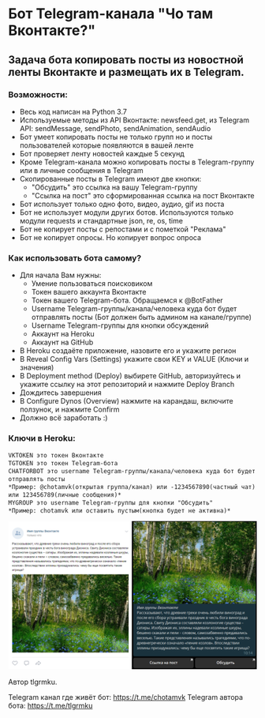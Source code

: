 # Бот Telegram-канала "Чо там Вконтакте?"

## Задача бота копировать посты из новостной ленты Вконтакте и размещать их в Telegram.

### Возможности:
 - Весь код написан на Python 3.7
 - Используемые методы из API Вконтакте: newsfeed.get, из Telegram API: sendMessage, sendPhoto, sendAnimation, sendAudio
 - Бот умеет копировать посты не только групп но и посты пользователей которые появляются в вашей ленте
 - Бот проверяет ленту новостей каждые 5 секунд
 - Кроме Telegram-канала можно копировать посты в Telegram-группу или в личные сообщения в Telegram
 - Скопированные посты в Telegram имеют две кнопки:
	- "Обсудить" это ссылка на вашу Telegram-группу
	- "Ссылка на пост" это сформированная ссылка на пост Вконтакте
 - Бот использует только одно фото, видео, аудио, gif из поста
 - Бот не использует модули других ботов. Используются только модули requests и стандартные json, re, os, time
 - Бот не копирует посты с репостами и с пометкой "Реклама"
 - Бот не копирует опросы. Но копирует вопрос опроса

### Как использовать бота самому?
 - Для начала Вам нужны:
	- Умение пользоваться поисковиком
	- Токен вашего аккаунта Вконтакте
	- Токен вашего Telegram-бота. Обращаемся к @BotFather
	- Username Telegram-группы/канала/человека куда бот будет отправлять посты (Бот должен быть админом на канале/группе)
	- Username Telegram-группы для кнопки обсуждений
	- Аккаунт на Heroku
	- Аккаунт на GitHub
 - В Heroku создаёте приложение, назовите его и укажите регион
 - В Reveal Config Vars (Settings) укажите свои KEY и VALUE (Ключи и значения)
 - В Deployment method (Deploy) выбирете GitHub, авторизуйтесь и укажите ссылку на этот репозиторий и нажмите Deploy Branch
 - Дождитесь завершения
 - В Configure Dynos (Overview) нажмите на карандаш, включите ползунок, и нажмите Confirm
 - Должно всё заработать :)
 
### Ключи в Heroku:
	VKTOKEN это токен Вконтакте
	TGTOKEN это токен Telegram-бота
	CHATFORBOT это username Telegram-группы/канала/человека куда бот будет отправлять посты
	*Пример: @chotamvk(открытая группа/канал) или -1234567890(частный чат) или 123456789(личные сообщения)*
	MYGROUP это username Telegram-группы для кнопки "Обсудить"
	*Пример: chotamvk или оставить пустым(кнопка будет не активна)*
	
![Пример поста Вконтакте и в Telegram](https://github.com/tlgrmku/chotamvk/raw/master/Image.PNG)
	
Автор tlgrmku.

Telegram канал где живёт бот: https://t.me/chotamvk
Telegram автора бота: https://t.me/tlgrmku
